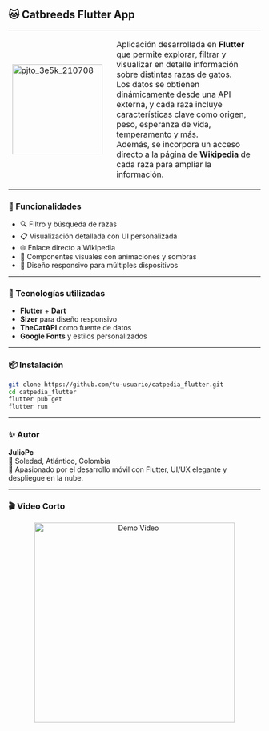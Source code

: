 ## 🐱 Catbreeds Flutter App

<table>
  <tr>
    <td>
      <img src="https://github.com/user-attachments/assets/edb08692-7073-4ca6-a5ca-5309df95a18f" alt="pjto_3e5k_210708" width="180"/>
    </td>
    <td style="padding-left: 20px;" valign="middle">
      <p>
        Aplicación desarrollada en <strong>Flutter</strong> que permite explorar, filtrar y visualizar en detalle información sobre distintas razas de gatos.<br>
        Los datos se obtienen dinámicamente desde una API externa, y cada raza incluye características clave como origen, peso, esperanza de vida, temperamento y más.<br>
        Además, se incorpora un acceso directo a la página de <strong>Wikipedia</strong> de cada raza para ampliar la información.
      </p>
    </td>
  </tr>
</table>



### 🚀 Funcionalidades

- 🔍 Filtro y búsqueda de razas
- 📋 Visualización detallada con UI personalizada
- 🌐 Enlace directo a Wikipedia
- 🎨 Componentes visuales con animaciones y sombras
- 📱 Diseño responsivo para múltiples dispositivos

---

### 🧰 Tecnologías utilizadas

- **Flutter** + **Dart**
- **Sizer** para diseño responsivo
- **TheCatAPI** como fuente de datos
- **Google Fonts** y estilos personalizados
  
---

### 📦 Instalación

```bash
git clone https://github.com/tu-usuario/catpedia_flutter.git
cd catpedia_flutter
flutter pub get
flutter run
```

---


### ✨ Autor

**JulioPc**  
📍 Soledad, Atlántico, Colombia  
💼 Apasionado por el desarrollo móvil con Flutter, UI/UX elegante y despliegue en la nube.

---

### 🎬 Video Corto

 <p align="center">
  <a href="https://www.youtube.com/watch?v=kor5yrCCLvQ" target="_blank">
    <img src="https://img.youtube.com/vi/kor5yrCCLvQ/0.jpg" alt="Demo Video" width="400"/>
  </a>
</p>
